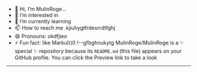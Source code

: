- 👋 Hi, I’m MulinRoge...
- 👀 I’m interested in 
- 🌱 I’m currently learning
- 📫 How to reach me .kjiuhygtfrdesrrdtfghj
- 😄 Pronouns: okdfjieo
- ⚡ Fun fact: like Markul))0
!--gfbghnukytg
MulinRoge/MulinRoge is a ✨ special ✨ repository because its `README.md` (this file) appears on your GitHub profile.
You can click the Preview link to take a look 
---
